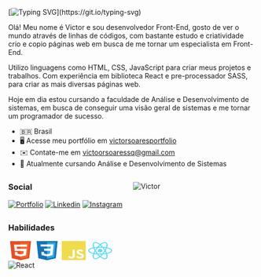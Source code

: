 
[![Typing SVG](https://readme-typing-svg.demolab.com?font=Arial&weight=600&size=25&pause=1000&color=4e71ee&random=false&width=435&height=40&lines=Ol%C3%A1%2C+eu+sou+o+Victor+Soares!)](https://git.io/typing-svg)

<p align="left">Olá! Meu nome é Victor e sou desenvolvedor Front-End, gosto de ver o mundo através de linhas de códigos, com bastante estudo e criatividade crio e copio páginas web em busca de me tornar um especialista em Front-End.</p>
  
<p align="left">Utilizo linguagens como HTML, CSS, JavaScript para criar meus projetos e trabalhos. Com experiência em biblioteca React e pre-processador SASS, para criar as mais diversas páginas web.</p>

<p align="left">Hoje em dia estou cursando a faculdade de Análise e Desenvolvimento de sistemas, em busca de conseguir uma visão geral de sistemas e me tornar um programador de sucesso.</p>

  - 🇧🇷 Brasil
  - 🖥️ Acesse meu portfólio em <a href='https://victorsoaresportfolio.netlify.app/'>victorsoaresportfolio</a>
  - ✉️ Contate-me em <a href='mailto:victoorsoaressq@gmail.com'>victoorsoaressq@gmail.com</a>
  - 🚀 Atualmente cursando Análise e Desenvolvimento de Sistemas

##

<img align="right" alt="Victor" height="250" margin="10" width="250" src="https://front-end-beta.netlify.app/static/media/Victinho.aaf432afe06cf18512d0.gif">

<h3 align="left">Social</h3>

[![Portfolio](https://img.shields.io/badge/Portfolio-255E63?style=for-the-badge&logo=About.me&logoColor=white)](https://victorsoaresportfolio.netlify.app/)
[![Linkedin](https://img.shields.io/badge/LinkedIn-0077B5?style=for-the-badge&logo=linkedin&logoColor=white)](https://www.linkedin.com/in/victor-soares-344b811ab/)
[![Instagram](https://img.shields.io/badge/Instagram-E4405F?style=for-the-badge&logo=instagram&logoColor=white)](https://www.instagram.com/victoor_soaressq/)

##

<h3 align="left">Habilidades</h3>

<div style="display: inline_block">
  <img align="center" alt="HTML" height="40" width="50" src="https://raw.githubusercontent.com/devicons/devicon/master/icons/html5/html5-original.svg">
  <img align="center" alt="CSS" height="40" width="50" src="https://raw.githubusercontent.com/devicons/devicon/master/icons/css3/css3-original.svg">
  <img align="center" alt="Js" height="40" width="50" src="https://raw.githubusercontent.com/devicons/devicon/master/icons/javascript/javascript-plain.svg">
  <img align="center" alt="React" height="40" width="50" src="https://raw.githubusercontent.com/devicons/devicon/master/icons/react/react-original.svg">
  <img align="center" alt="React" height="40" width="40" src="https://sass-lang.com/assets/img/styleguide/seal-color.png">
</div>
  

  


